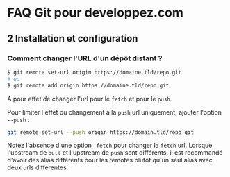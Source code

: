 # FAQ Git pour developpez.com

## 2 Installation et configuration

### Comment changer l'URL d'un dépôt distant ?

```bash
$ git remote set-url origin https://domaine.tld/repo.git
# ou
$ git remote add origin https://domaine.tld/repo.git
```

A pour effet de changer l'url pour le `fetch` et pour le `push`.

Pour limiter l'effet du changement à la `push` url uniquement, ajouter l'option `--push` :

```bash
git remote set-url --push origin https://domain.tld/repo.git
```

Notez l'absence d'une option `-fetch` pour changer la `fetch` url. Lorsque l'upstream de `pull` et l'upstream de `push` sont différents, il est recommandé d'avoir des alias différents pour les remotes plutôt qu'un seul alias avec deux urls différentes.
